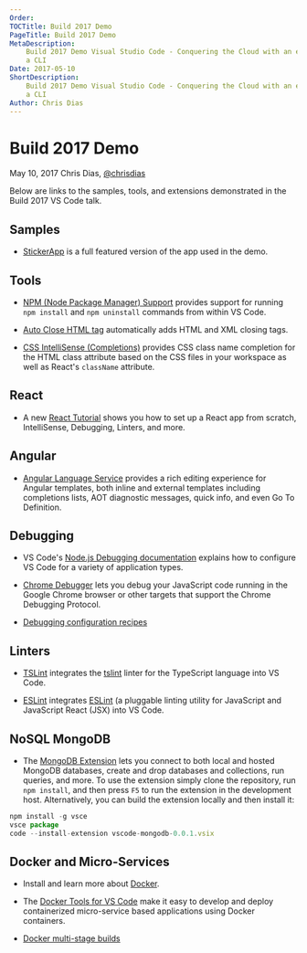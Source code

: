 ```yaml
---
Order:
TOCTitle: Build 2017 Demo
PageTitle: Build 2017 Demo
MetaDescription:
    Build 2017 Demo Visual Studio Code - Conquering the Cloud with an editor and
    a CLI
Date: 2017-05-10
ShortDescription:
    Build 2017 Demo Visual Studio Code - Conquering the Cloud with an editor and
    a CLI
Author: Chris Dias
---
```


# Build 2017 Demo

May 10, 2017 Chris Dias, [@chrisdias](HTTPS://twitter.com/chrisdias)

Below are links to the samples, tools, and extensions demonstrated in the Build
2017 VS Code talk.

## Samples

- [StickerApp](HTTPS://github.com/glimpse/stickerapp) is a full featured version
  of the app used in the demo.

## Tools

- [NPM (Node Package Manager) Support](HTTPS://marketplace.visualstudio.com/items?itemName=eg2.vscode-npm-script)
  provides support for running `npm install` and `npm uninstall` commands from
  within VS Code.

- [Auto Close HTML tag](HTTPS://marketplace.visualstudio.com/items?itemName=formulahendry.auto-close-tag)
  automatically adds HTML and XML closing tags.

- [CSS IntelliSense (Completions)](HTTPS://marketplace.visualstudio.com/items?itemName=Zignd.html-css-class-completion)
  provides CSS class name completion for the HTML class attribute based on the
  CSS files in your workspace as well as React's `className` attribute.

## React

- A new
  [React Tutorial](HTTPS://code.visualstudio.com/docs/nodejs/reactjs-tutorial)
  shows you how to set up a React app from scratch, IntelliSense, Debugging,
  Linters, and more.

## Angular

- [Angular Language Service](HTTPS://marketplace.visualstudio.com/items?itemName=Angular.ng-template)
  provides a rich editing experience for Angular templates, both inline and
  external templates including completions lists, AOT diagnostic messages, quick
  info, and even Go To Definition.

## Debugging

- VS Code's
  [Node.js Debugging documentation](HTTPS://code.visualstudio.com/docs/nodejs/nodejs-debugging)
  explains how to configure VS Code for a variety of application types.

- [Chrome Debugger](HTTPS://marketplace.visualstudio.com/items?itemName=msjsdiag.debugger-for-chrome)
  lets you debug your JavaScript code running in the Google Chrome browser or
  other targets that support the Chrome Debugging Protocol.

- [Debugging configuration recipes](HTTPS://github.com/microsoft/vscode-recipes)

## Linters

- [TSLint](HTTPS://marketplace.visualstudio.com/items?itemName=eg2.tslint)
  integrates the [tslint](HTTPS://github.com/palantir/tslint) linter for the
  TypeScript language into VS Code.

- [ESLint](HTTPS://marketplace.visualstudio.com/items?itemName=dbaeumer.vscode-eslint)
  integrates [ESLint](HTTPS://eslint.org/) (a pluggable linting utility for
  JavaScript and JavaScript React (JSX) into VS Code.

## NoSQL MongoDB

- The [MongoDB Extension](HTTPS://github.com/microsoft/vscode-mongodb) lets you
  connect to both local and hosted MongoDB databases, create and drop databases
  and collections, run queries, and more. To use the extension simply clone the
  repository, run `npm install`, and then press `F5` to run the extension in the
  development host. Alternatively, you can build the extension locally and then
  install it:

```javascript
npm install -g vsce
vsce package
code --install-extension vscode-mongodb-0.0.1.vsix
```

## Docker and Micro-Services

- Install and learn more about [Docker](HTTPS://www.docker.com/).

- The
  [Docker Tools for VS Code](HTTPS://marketplace.visualstudio.com/items?itemName=ms-azuretools.vscode-docker)
  make it easy to develop and deploy containerized micro-service based
  applications using Docker containers.

- [Docker multi-stage builds](HTTPS://codefresh.io/blog/node_docker_multistage/)
